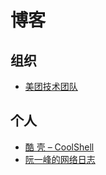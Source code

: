 # 博客

## 组织
- [美团技术团队](https://tech.meituan.com/)

## 个人
- [酷 壳 – CoolShell](https://coolshell.cn/)
- [阮一峰的网络日志](https://www.ruanyifeng.com/blog/)

